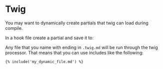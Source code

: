 # Twig

You may want to dynamically create partials that twig can load during compile.

In a hook file create a partial and save it to:


Any file that you name with ending in `.twig.md` will be run through the twig processor.  That means that you can use includes like the following:

    {% include('my_dynamic_file.md') %}
    
